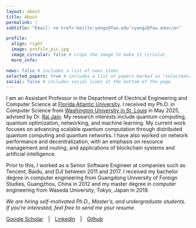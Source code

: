 ```yaml
---
layout: about
title: About
permalink: /
subtitle: "Email: <a href='mailto:yangz@fau.edu'>yangz@fau.edu</a>"

profile:
  align: right
  image: profile_pic.jpg
  image_circular: false # crops the image to make it circular
  more_info: 

news: false # includes a list of news items
selected_papers: true # includes a list of papers marked as "selected={true}"
social: false # includes social icons at the bottom of the page
---
```


I am an Assistant Professor in the Department of Electrical Engineering and Computer Science at [Florida Atlantic University](http://eecs.fau.edu/). I received my Ph.D. in Computer Science from [Washington University in St. Louis](https://cse.washu.edu/) in May 2025, advised by Dr. [Raj Jain](https://www.cse.wustl.edu/~jain/). My research interests include quantum computing, quantum optimization, networking, and machine learning. My current work focuses on advancing scalable quantum computation through distributed quantum computing and quantum networks. I have also worked on network performance and decentralization, with an emphasis on resource management and routing, and applications of blockchain systems and artificial intelligence.

Prior to this, I worked as a Senior Software Engineer at companies such as Tencent, Baidu, and DJI between 2011 and 2017. I received my bachelor degree in computer engineering from Guangdong University of Foreign Studies, Guangzhou, China in 2012 and my master degree in computer engineering from Waseda University, Tokyo, Japan in 2019.

<em>We are hiring self-motivated Ph.D., Master’s, and undergraduate students. If you’re interested, feel free to send me your resume.</em>

[Google Scholar](https://scholar.google.com/citations?user=gba_8H8AAAAJ) <span style="padding: 0 10px;">|</span> [Linkedin](https://www.linkedin.com/in/zebo-yang-8232a919/) <span style="padding: 0 10px;">|</span> [Github](https://github.com/zebo)